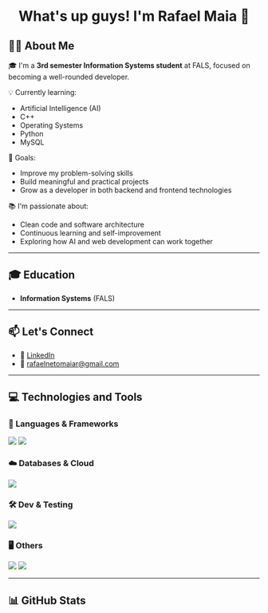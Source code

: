 <h1 align="center">What's up guys! I'm Rafael Maia 👋</h1>

## 🧑‍💻 About Me

🎓 I'm a **3rd semester Information Systems student** at FALS, focused on becoming a well-rounded developer.

💡 Currently learning:
- Artificial Intelligence (AI)
- C++
- Operating Systems
- Python
- MySQL

🎯 Goals:
- Improve my problem-solving skills
- Build meaningful and practical projects
- Grow as a developer in both backend and frontend technologies

📚 I'm passionate about:
- Clean code and software architecture
- Continuous learning and self-improvement
- Exploring how AI and web development can work together

---

## 🎓 Education

- **Information Systems** (FALS)

---

## 📫 Let's Connect

- 🔗 [LinkedIn](https://linkedin.com/in/rafael-maia-508554232)
- 📧 rafaelnetomaiar@gmail.com

---

## 💻 Technologies and Tools

### 🧠 Languages & Frameworks  
<img src="https://img.shields.io/badge/Python-3776AB?style=flat-square&logo=python&logoColor=white"/>
<img src="https://img.shields.io/badge/C++-00599C?style=flat-square&logo=c%2B%2B&logoColor=white"/>

### ☁️ Databases & Cloud  
<img src="https://img.shields.io/badge/MySQL-00f?style=flat-square&logo=mysql&logoColor=white"/>

### 🛠️ Dev & Testing  
<img src="https://img.shields.io/badge/Visual_Studio_Code-0078D4?style=flat-square&logo=visual%20studio%20code&logoColor=white"/>

### 🖥️ Others  
<img src="https://img.shields.io/badge/Artificial_Intelligence-808080?style=flat-square&logo=artificial-intelligence&logoColor=white"/>
<img src="https://img.shields.io/badge/Windows-0078D6?style=flat-square&logo=windows&logoColor=white"/>

---

## 📊 GitHub Stats

<div align="center">
  <img height="180em" src="https://github-readme-stats.vercel.app/api?username=rafaelnetomaiar&show_icons=true&the_
